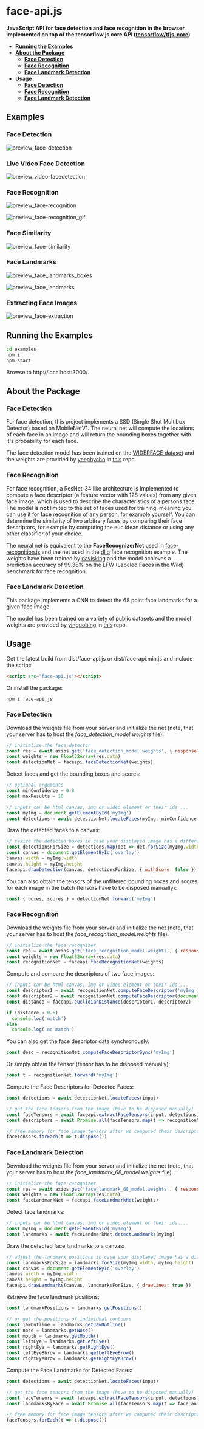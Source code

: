# face-api.js

**JavaScript API for face detection and face recognition in the browser implemented on top of the tensorflow.js core API ([tensorflow/tfjs-core](https://github.com/tensorflow/tfjs-core))**

* **[Running the Examples](#running-the-examples)**
* **[About the Package](#about-the-package)**
  * **[Face Detection](#about-face-detection)**
  * **[Face Recognition](#about-face-recognition)**
  * **[Face Landmark Detection](#about-face-landmark-detection)**
* **[Usage](#usage)**
  * **[Face Detection](#usage-face-detection)**
  * **[Face Recognition](#usage-face-recognition)**
  * **[Face Landmark Detection](#usage-face-landmark-detection)**

## Examples

### Face Detection

![preview_face-detection](https://user-images.githubusercontent.com/31125521/41238639-b72fb0fc-6d96-11e8-9f50-27159dd534d1.jpg)

### Live Video Face Detection

![preview_video-facedetection](https://user-images.githubusercontent.com/31125521/41238649-bbf10046-6d96-11e8-9041-1de46c6adccd.jpg)

### Face Recognition

![preview_face-recognition](https://user-images.githubusercontent.com/31125521/41238648-bbd2cc52-6d96-11e8-9fd1-051745fa0128.jpg)

![preview_face-recognition_gif](https://user-images.githubusercontent.com/31125521/40313021-c3afdfec-5d14-11e8-86df-cf89a00668e2.gif)

### Face Similarity

![preview_face-similarity](https://user-images.githubusercontent.com/31125521/40316573-0a1190c0-5d1f-11e8-8797-f6deaa344523.gif)

### Face Landmarks

![preview_face_landmarks_boxes](https://user-images.githubusercontent.com/31125521/41507933-65f9b642-723c-11e8-8f4e-aab13303e7ff.jpg)

![preview_face_landmarks](https://user-images.githubusercontent.com/31125521/41507950-e121b05e-723c-11e8-89f2-d8f9348a8e86.png)

### Extracting Face Images

![preview_face-extraction](https://user-images.githubusercontent.com/31125521/41238647-bbb64c6c-6d96-11e8-8ca9-2d0fda779bb6.jpg)

<a name="running-the-examples"></a>

## Running the Examples

``` bash
cd examples
npm i
npm start
```

Browse to http://localhost:3000/.

<a name="about-the-package"></a>

## About the Package

<a name="about-face-detection"></a>

### Face Detection

For face detection, this project implements a SSD (Single Shot Multibox Detector) based on MobileNetV1. The neural net will compute the locations of each face in an image and will return the bounding boxes together with it's probability for each face.

The face detection model has been trained on the [WIDERFACE dataset](http://mmlab.ie.cuhk.edu.hk/projects/WIDERFace/) and the weights are provided by [yeephycho](https://github.com/yeephycho) in [this](https://github.com/yeephycho/tensorflow-face-detection) repo.

<a name="about-face-recognition"></a>

### Face Recognition

For face recognition, a ResNet-34 like architecture is implemented to compute a face descriptor (a feature vector with 128 values) from any given face image, which is used to describe the characteristics of a persons face. The model is **not** limited to the set of faces used for training, meaning you can use it for face recognition of any person, for example yourself. You can determine the similarity of two arbitrary faces by comparing their face descriptors, for example by computing the euclidean distance or using any other classifier of your choice.

The neural net is equivalent to the **FaceRecognizerNet** used in [face-recognition.js](https://github.com/justadudewhohacks/face-recognition.js) and the net used in the [dlib](https://github.com/davisking/dlib/blob/master/examples/dnn_face_recognition_ex.cpp) face recognition example. The weights have been trained by [davisking](https://github.com/davisking) and the model achieves a prediction accuracy of 99.38% on the LFW (Labeled Faces in the Wild) benchmark for face recognition.

<a name="about-face-landmark-detection"></a>

### Face Landmark Detection

This package implements a CNN to detect the 68 point face landmarks for a given face image.

The model has been trained on a variety of public datasets and the model weights are provided by [yinguobing](https://github.com/yinguobing) in [this](https://github.com/yinguobing/head-pose-estimation) repo.

<a name="usage"></a>

## Usage

Get the latest build from dist/face-api.js or dist/face-api.min.js and include the script:

``` html
<script src="face-api.js"></script>
```

Or install the package:

``` bash
npm i face-api.js
```

<a name="usage-face-detection"></a>

### Face Detection

Download the weights file from your server and initialize the net (note, that your server has to host the *face_detection_model.weights* file).

``` javascript
// initialize the face detector
const res = await axios.get('face_detection_model.weights', { responseType: 'arraybuffer' })
const weights = new Float32Array(res.data)
const detectionNet = faceapi.faceDetectionNet(weights)
```

Detect faces and get the bounding boxes and scores:

``` javascript
// optional arguments
const minConfidence = 0.8
const maxResults = 10

// inputs can be html canvas, img or video element or their ids ...
const myImg = document.getElementById('myImg')
const detections = await detectionNet.locateFaces(myImg, minConfidence, maxResults)
```

Draw the detected faces to a canvas:

``` javascript
// resize the detected boxes in case your displayed image has a different size then the original
const detectionsForSize = detections.map(det => det.forSize(myImg.width, myImg.height))
const canvas = document.getElementById('overlay')
canvas.width = myImg.width
canvas.height = myImg.height
faceapi.drawDetection(canvas, detectionsForSize, { withScore: false })
```

You can also obtain the tensors of the unfiltered bounding boxes and scores for each image in the batch (tensors have to be disposed manually):

``` javascript
const { boxes, scores } = detectionNet.forward('myImg')
```

<a name="usage-face-recognition"></a>

### Face Recognition

Download the weights file from your server and initialize the net (note, that your server has to host the *face_recognition_model.weights* file).

``` javascript
// initialize the face recognizer
const res = await axios.get('face_recognition_model.weights', { responseType: 'arraybuffer' })
const weights = new Float32Array(res.data)
const recognitionNet = faceapi.faceRecognitionNet(weights)
```

Compute and compare the descriptors of two face images:

``` javascript
// inputs can be html canvas, img or video element or their ids ...
const descriptor1 = await recognitionNet.computeFaceDescriptor('myImg')
const descriptor2 = await recognitionNet.computeFaceDescriptor(document.getElementById('myCanvas'))
const distance = faceapi.euclidianDistance(descriptor1, descriptor2)

if (distance < 0.6)
  console.log('match')
else
  console.log('no match')
```

You can also get the face descriptor data synchronously:

``` javascript
const desc = recognitionNet.computeFaceDescriptorSync('myImg')
```

Or simply obtain the tensor (tensor has to be disposed manually):

``` javascript
const t = recognitionNet.forward('myImg')
```

Compute the Face Descriptors for Detected Faces:

``` javascript
const detections = await detectionNet.locateFaces(input)

// get the face tensors from the image (have to be disposed manually)
const faceTensors = await faceapi.extractFaceTensors(input, detections)
const descriptors = await Promise.all(faceTensors.map(t => recognitionNet.computeFaceDescriptor(t)))

// free memory for face image tensors after we computed their descriptors
faceTensors.forEach(t => t.dispose())
```

<a name="usage-face-landmark-detection"></a>

### Face Landmark Detection

Download the weights file from your server and initialize the net (note, that your server has to host the *face_landmark_68_model.weights* file).

``` javascript
// initialize the face recognizer
const res = await axios.get('face_landmark_68_model.weights', { responseType: 'arraybuffer' })
const weights = new Float32Array(res.data)
const faceLandmarkNet = faceapi.faceLandmarkNet(weights)
```

Detect face landmarks:

``` javascript
// inputs can be html canvas, img or video element or their ids ...
const myImg = document.getElementById('myImg')
const landmarks = await faceLandmarkNet.detectLandmarks(myImg)
```

Draw the detected face landmarks to a canvas:

``` javascript
// adjust the landmark positions in case your displayed image has a different size then the original
const landmarksForSize = landmarks.forSize(myImg.width, myImg.height)
const canvas = document.getElementById('overlay')
canvas.width = myImg.width
canvas.height = myImg.height
faceapi.drawLandmarks(canvas, landmarksForSize, { drawLines: true })
```

Retrieve the face landmark positions:

``` javascript
const landmarkPositions = landmarks.getPositions()

// or get the positions of individual contours
const jawOutline = landmarks.getJawOutline()
const nose = landmarks.getNose()
const mouth = landmarks.getMouth()
const leftEye = landmarks.getLeftEye()
const rightEye = landmarks.getRightEye()
const leftEyeBbrow = landmarks.getLeftEyeBrow()
const rightEyeBrow = landmarks.getRightEyeBrow()
```

Compute the Face Landmarks for Detected Faces:

``` javascript
const detections = await detectionNet.locateFaces(input)

// get the face tensors from the image (have to be disposed manually)
const faceTensors = await faceapi.extractFaceTensors(input, detections)
const landmarksByFace = await Promise.all(faceTensors.map(t => faceLandmarkNet.detectLandmarks(t)))

// free memory for face image tensors after we computed their descriptors
faceTensors.forEach(t => t.dispose())
```

